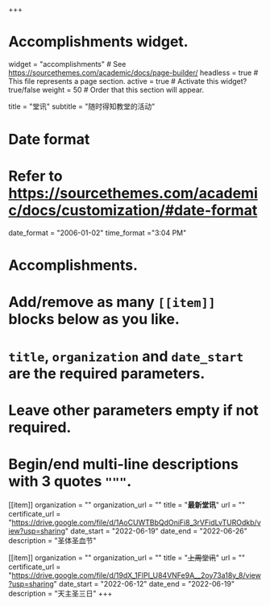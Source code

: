 +++
# Accomplishments widget.
widget = "accomplishments"  # See https://sourcethemes.com/academic/docs/page-builder/
headless = true  # This file represents a page section.
active = true  # Activate this widget? true/false
weight = 50  # Order that this section will appear.

title = "堂讯"
subtitle = "随时得知教堂的活动"

# Date format
#   Refer to https://sourcethemes.com/academic/docs/customization/#date-format
date_format = "2006-01-02"
time_format ="3:04 PM"

# Accomplishments.
#   Add/remove as many `[[item]]` blocks below as you like.
#   `title`, `organization` and `date_start` are the required parameters.
#   Leave other parameters empty if not required.
#   Begin/end multi-line descriptions with 3 quotes `"""`.

[[item]]
  organization = ""
  organization_url = ""
  title = "**最新堂讯**"
  url = ""
  certificate_url = "https://drive.google.com/file/d/1AoCUWTBbQdOniFi8_3rVFidLvTUROdkb/view?usp=sharing"
  date_start = "2022-06-19"
  date_end = "2022-06-26"
  description = "圣体圣血节"

[[item]]
  organization = ""
  organization_url = ""
  title = "~~上周堂讯~~"
  url = ""
  certificate_url = "https://drive.google.com/file/d/19dX_1FlPI_U84VNFe9A__2oy73a18y_8/view?usp=sharing"
  date_start = "2022-06-12"
  date_end = "2022-06-19"
  description = "天主圣三日"
+++
